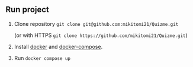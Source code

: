 ## Run project 
1. Clone repository `git clone git@github.com:mikitomi21/Quizme.git` 

    (or with HTTPS `git clone https://github.com/mikitomi21/Quizme.git`)
 
2. Install [docker](https://docs.docker.com/install/linux/docker-ce/ubuntu/) and [docker-compose](https://docs.docker.com/compose/install/).
3. Run `docker compose up`
